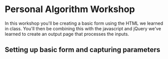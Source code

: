 # Personal Algorithm Workshop 
In this workshop you'll be creating a basic form using the HTML we learned in class. You'll then be combining this with the javascript and jQuery we've learned to create an output page that processes the inputs.


## Setting up basic form and capturing parameters 

